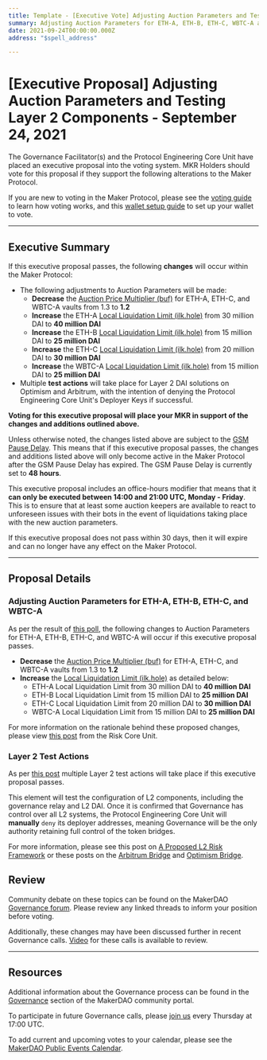 ```yaml
---
title: Template - [Executive Vote] Adjusting Auction Parameters and Testing Layer 2 Components - September 24, 2021
summary: Adjusting Auction Parameters for ETH-A, ETH-B, ETH-C, WBTC-A and testing configuration of L2 components, including the governance relay and L2 DAI.
date: 2021-09-24T00:00:00.000Z
address: "$spell_address"

---
```

# [Executive Proposal] Adjusting Auction Parameters and Testing Layer 2 Components - September 24, 2021

The Governance Facilitator(s) and the Protocol Engineering Core Unit have placed an executive proposal into the voting system. MKR Holders should vote for this proposal if they support the following alterations to the Maker Protocol.

If you are new to voting in the Maker Protocol, please see the [voting guide](https://community-development.makerdao.com/en/learn/governance/how-voting-works/) to learn how voting works, and this [wallet setup guide](https://community-development.makerdao.com/en/learn/governance/voting-setup/) to set up your wallet to vote.

---

## Executive Summary

If this executive proposal passes, the following **changes** will occur within the Maker Protocol:
- The following adjustments to Auction Parameters will be made:
  - **Decrease** the [Auction Price Multiplier (buf)](https://makerdao.world/en/learn/governance/param-auction-price-multiplier) for ETH-A, ETH-C, and WBTC-A vaults from 1.3 to **1.2**
  - **Increase** the ETH-A [Local Liquidation Limit (ilk.hole)](https://makerdao.world/en/learn/governance/param-local-liquidation-limit) from 30 million DAI to **40 million DAI**
  - **Increase** the ETH-B [Local Liquidation Limit (ilk.hole)](https://makerdao.world/en/learn/governance/param-local-liquidation-limit) from 15 million DAI to **25 million DAI**
  - **Increase** the ETH-C [Local Liquidation Limit (ilk.hole)](https://makerdao.world/en/learn/governance/param-local-liquidation-limit) from 20 million DAI to **30 million DAI**
  - **Increase** the WBTC-A [Local Liquidation Limit (ilk.hole)](https://makerdao.world/en/learn/governance/param-local-liquidation-limit) from 15 million DAI to **25 million DAI**
- Multiple **test actions** will take place for Layer 2 DAI solutions on Optimism and Arbitrum, with the intention of denying the Protocol Engineering Core Unit's Deployer Keys if successful. 


**Voting for this executive proposal will place your MKR in support of the changes and additions outlined above.**

Unless otherwise noted, the changes listed above are subject to the [GSM Pause Delay](https://community-development.makerdao.com/en/learn/governance/param-gsm-pause-delay). This means that if this executive proposal passes, the changes and additions listed above will only become active in the Maker Protocol after the GSM Pause Delay has expired. The GSM Pause Delay is currently set to **48 hours**.

This executive proposal includes an office-hours modifier that means that it **can only be executed between 14:00 and 21:00 UTC, Monday - Friday**. This is to ensure that at least some auction keepers are available to react to unforeseen issues with their bots in the event of liquidations taking place with the new auction parameters.

If this executive proposal does not pass within 30 days, then it will expire and can no longer have any effect on the Maker Protocol.

---

## Proposal Details

### Adjusting Auction Parameters for ETH-A, ETH-B, ETH-C, and WBTC-A

As per the result of [this poll](https://vote.makerdao.com/polling/QmfGk3Dm?network=mainnet#poll-detail), the following changes to Auction Parameters for ETH-A, ETH-B, ETH-C, and WBTC-A will occur if this executive proposal passes.

- **Decrease** the [Auction Price Multiplier (buf)](https://makerdao.world/en/learn/governance/param-auction-price-multiplier) for ETH-A, ETH-C, and WBTC-A vaults from 1.3 to **1.2**
- **Increase** the [Local Liquidation Limit (ilk.hole)](https://makerdao.world/en/learn/governance/param-local-liquidation-limit) as detailed below:
  - ETH-A Local Liquidation Limit from 30 million DAI to **40 million DAI**
  - ETH-B Local Liquidation Limit from 15 million DAI to **25 million DAI**
  - ETH-C Local Liquidation Limit from 20 million DAI to **30 million DAI**
  - WBTC-A Local Liquidation Limit from 15 million DAI to **25 million DAI**

For more information on the rationale behind these proposed changes, please view [this post](https://forum.makerdao.com/t/adjusting-auction-parameters-for-eth-a-eth-c-and-wbtc-a-vault-types/10331) from the Risk Core Unit. 

### Layer 2 Test Actions

As per [this post](https://forum.makerdao.com/t/friday-24th-september-2021-executive-spell-l2-technical-detail/10500) multiple Layer 2 test actions will take place if this executive proposal passes. 

This element will test the configuration of L2 components, including the governance relay and L2 DAI. Once it is confirmed that Governance has control over all L2 systems, the Protocol Engineering Core Unit will **manually** `deny` its deployer addresses, meaning Governance will be the only authority retaining full control of the token bridges.

For more information, please see this post on [A Proposed L2 Risk Framework](https://forum.makerdao.com/t/a-proposed-l2-risk-framework/9518) or these posts on the [Arbitrum Bridge](https://forum.makerdao.com/t/official-dai-token-bridge-now-live-on-arbitrum-one/10438) and [Optimism Bridge](https://forum.makerdao.com/t/official-dai-bridge-on-optimism/9329).

## Review

Community debate on these topics can be found on the MakerDAO [Governance forum](https://forum.makerdao.com/). Please review any linked threads to inform your position before voting.

Additionally, these changes may have been discussed further in recent Governance calls. [Video](https://www.youtube.com/playlist?list=PLLzkWCj8ywWNq5-90-Id6VPSsrk4OWVan) for these calls is available to review.

---

## Resources

Additional information about the Governance process can be found in the [Governance](https://community-development.makerdao.com/en/learn/governance) section of the MakerDAO community portal.

To participate in future Governance calls, please [join us](https://github.com/makerdao/community/tree/master/governance/governance-and-risk-meetings) every Thursday at 17:00 UTC.

To add current and upcoming votes to your calendar, please see the [MakerDAO Public Events Calendar](https://calendar.google.com/calendar/embed?src=makerdao.com_3efhm2ghipksegl009ktniomdk%40group.calendar.google.com&ctz=UTC&mode=week&showCalendars=0&showPrint=0).

